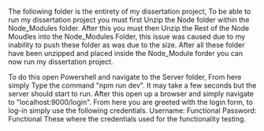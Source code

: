 The following folder is the entirety of my dissertation project, To be able to run my dissertation project you must first Unzip the Node folder within the Node_Modules folder.
After this you must then Unzip the Rest of the Node Moudles into the Node_Modules Folder, this issue was caused due to my inability to push these folder as was due to the size.
After all these folder have been unzipped and placed inside the Node_Module forder you can now run my dissertation project.

To do this open Powershell and navigate to the Server folder, From here simply Type the command "npm run dev".
It may take a few seconds but the server should start to run.
After this open up a browser and simply navigate to "localhost:9000/login".
From here you are greeted with the login form, to log-in simply use the following credentials.
  Username: Functional
  Password: Functional
These where the credentials used for the functionality testing. 
